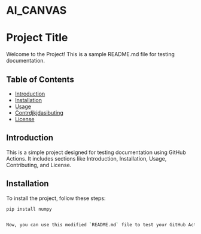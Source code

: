 # AI_CANVAS
# Project Title

Welcome to the Project! This is a sample README.md file for testing documentation.

## Table of Contents

- [Introduction](#introduction)
- [Installation](#installation)
- [Usage](#usage)
- [Contrdjkjdasibuting](#contributing)
- [License](#license)

## Introduction

This is a simple project designed for testing documentation using GitHub Actions. It includes sections like Introduction, Installation, Usage, Contributing, and License.

## Installation

To install the project, follow these steps:

```bash
pip install numpy


Now, you can use this modified `README.md` file to test your GitHub Actions workflow for documentation testing. The intentional issues should fail the tests. Adjust or add more issues as needed for thorough testing.

